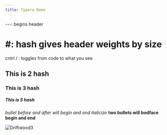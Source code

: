 ```yaml
---
title: Typora Demo
---
```



---: begins header
# #: hash gives header weights by size
cntrl / : toggles from code to what you see
## This is 2 hash
### This is 3 hash
##### This is 5 hash
*bullet before and after will begin and end italicize*
**two bullets will bodface begin and end**

![Driftwood3](E:\GUT\PyGUT\assets\images\Driftwood3.jpg)


